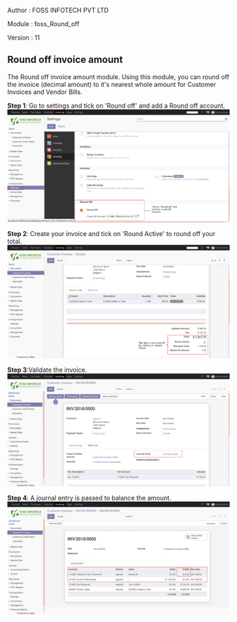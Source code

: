 
Author : FOSS INFOTECH PVT LTD

Module : foss\_Round\_off

Version : 11

<h2>Round off invoice amount</h2>

<p>The Round off invoice amount module. Using this module, you can round off the invoice (decimal amount) to it's nearest whole amount for Customer Invoices and Vendor Bills.</p>

<b>Step 1</b>:  Go to settings and tick on 'Round off' and add a Round off account.
<img src="static/description/1.png">

<b>Step 2</b>: Create your invoice and tick on 'Round Active' to round off your total.
<img src="static/description/2.png">

<b>Step 3</b>:Validate the invoice. 
<img src="static/description/3.png">

<b>Step 4</b>: A journal entry is passed to balance the amount.  
<img src="static/description/4.png">
